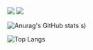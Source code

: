 <img src="https://img.shields.io/badge/react-20232a.svg?style=for-the-badge&logo=react&logoColor=61DAFB" />
<a href="https://www.instagram.com/thdwnstjs/"><img src="https://img.shields.io/badge/Instagram-E4405F?style=flat-square&logo=Instagram&logoColor=white"/></a>


![Anurag's GitHub stats](https://github-readme-stats.vercel.app/api?username=Evvvaaaaan&show_icons=true&theme=radical)
s)

![Top Langs](https://github-readme-stats.vercel.app/api/top-langs/?username=Evvvaaaaan&layout=compact)
